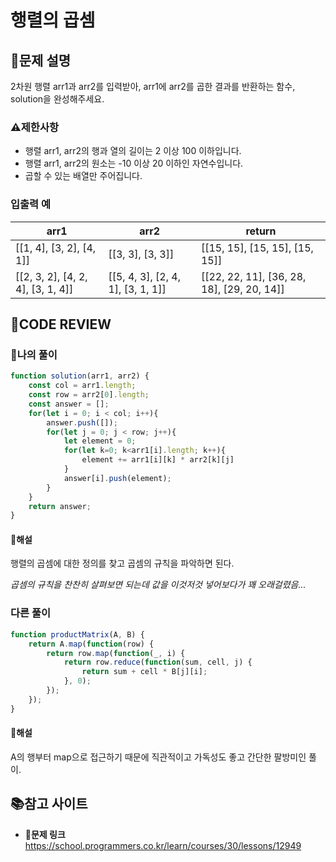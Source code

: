 # 행렬의 곱셈

## **📝문제 설명**

2차원 행렬 arr1과 arr2를 입력받아, arr1에 arr2를 곱한 결과를 반환하는 함수, solution을 완성해주세요.

### **⚠제한사항**

- 행렬 arr1, arr2의 행과 열의 길이는 2 이상 100 이하입니다.
- 행렬 arr1, arr2의 원소는 -10 이상 20 이하인 자연수입니다.
- 곱할 수 있는 배열만 주어집니다.

### **입출력 예**

| arr1                              | arr2                              | return                                     |
| --------------------------------- | --------------------------------- | ------------------------------------------ |
| [[1, 4], [3, 2], [4, 1]]          | [[3, 3], [3, 3]]                  | [[15, 15], [15, 15], [15, 15]]             |
| [[2, 3, 2], [4, 2, 4], [3, 1, 4]] | [[5, 4, 3], [2, 4, 1], [3, 1, 1]] | [[22, 22, 11], [36, 28, 18], [29, 20, 14]] |

## **🧐CODE REVIEW**

### **🧾나의 풀이**

```js
function solution(arr1, arr2) {
    const col = arr1.length;
    const row = arr2[0].length;
    const answer = [];
    for(let i = 0; i < col; i++){
        answer.push([]);
        for(let j = 0; j < row; j++){
            let element = 0;
            for(let k=0; k<arr1[i].length; k++){
                element += arr1[i][k] * arr2[k][j]
            }
            answer[i].push(element);
        }
    }
    return answer;
}
```

#### **📝해설**

행렬의 곱셈에 대한 정의를 찾고
곱셈의 규칙을 파악하면 된다.

*곱셈의 규칙을 찬찬히 살펴보면 되는데
값을 이것저것 넣어보다가 꽤 오래걸렸음...*

### **다른 풀이**

```js
function productMatrix(A, B) {
    return A.map(function(row) {
        return row.map(function(_, i) {
            return row.reduce(function(sum, cell, j) {
                return sum + cell * B[j][i];
            }, 0);
        });
    });
}
```

#### **📝해설**

A의 행부터 map으로 접근하기 때문에 직관적이고 가독성도 좋고 간단한 팔방미인 풀이.

## 📚참고 사이트

- **🔗문제 링크**<br/>
https://school.programmers.co.kr/learn/courses/30/lessons/12949